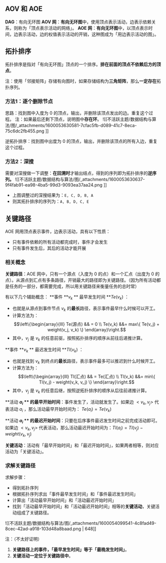 
## AOV 和 AOE
**DAG**：有向无环图
**AOV 网**：**有向无环图**中，使用顶点表示活动，边表示依赖关系，则称为「顶点表示活动的网络」。
**AOE 网**：**有向无环图**中，以顶点表示时间，边表示活动，边的权值表示活动的开销，这种图成为「用边表示活动的图」。


## 拓扑排序
拓扑排序是指对「有向无环图」顶点的一个排序。**排在前面的顶点不依赖后方的顶点**。

注：使用「邻接矩阵」存储有向图时，如果存储结构为**三角矩阵**，那么**一定存在**拓扑序列。


### 方法1：逐个删除节点
思路：找到图中入度为 $0$  的顶点，输出，并删除该顶点发出的边。重复这个过程。
注：如果最后还剩下顶点，说明图中**存在环**。
![[不活跃主题/数据结构与算法/图/_attachments/1600053630581-7cfac5fb-d089-41c7-8eca-75c6dc2fb455.png ]]

逆拓扑排序：找到图中出度为 $0$  的顶点，输出，并删除该顶点的所有入边，重复这个过程。


### 方法2：深搜
需要对深搜做一下调整：**在回溯时**才输出结点，得到的序列即为拓扑排序的**逆序列。**
![[不活跃主题/数据结构与算法/图/_attachments/1600053630637-9f4fab91-ea98-4ba5-99d3-9093ea37aa24.png ]]

- 上图调整过的深搜结果为：`E, C, D, B, A` 
- 则其拓扑排序的序列为：`A, B, D, C, E` 


## 关键路径
AOE 网用顶点表示事件，边表示活动，具有以下性质：

- 只有事件依赖的所有活动都完成时，事件才会发生
- 只有事件发生后，其后的活动才能开展


### 相关概念
**关键路径**：AOE 网中，只有一个源点（入度为 $0$  的点）和一个汇点（出度为 $0$  的点）。从源点到汇点有多条路径，开销最大的路径即为关键路径。（因为所有活动都是任务的一部分，都需要完成，所以用关键路径来衡量任务的总时常）

有以下几个辅助概念：
**事件 **$v_k$ ** 最早发生时间 **$Te(v_k)$ ：

- 也就是从源点到事件节点 $v_k$  的**最长**路径，表示事件最早什么时候可以开工。
- 计算方法为：$$\left\{\begin{array}{lll}
Te(源点) && = 0 \\
Te(v_k) &&= max\{ Te(v_j) + weight(v_j, v_k) \}
\end{array}\right.$$
- 其中，$v_j$  是 $v_k$  的任意前驱，按照拓扑排序的顺序从前往后递推计算。

**事件 **$v_k$ ** 最迟发生时间 **$Tl(v_k)$ ：

- 也就是找到 $v_k$  到终点的**最长**路径，表示事件最多可以推迟到什么时候开工。
- 计算方法为：$$\left\{\begin{array}{lll}
Tl(汇点) && = Te(汇点) \\
Tl(v_k) &&= min\{ Tl(v_j) - weight(v_k, v_j) \}
\end{array}\right.$$
- 其中，$v_j$  是 $v_k$  的任意后继，按照逆拓扑排序的顺序从后往前递推计算。

**活动 **$a_i$ ** 的最早开始时间**：事件发生了，活动就发生了。如果边 $<v_k, v_j>$  代表活动 $a_i$ ，那么活动最早开始时间为： $Te(a_i) = Te(v_k)$ 

**活动 **$a_i$ ** 的最迟开始时间**：只要在后序事件最迟发生时间之前完成活动即可。如果边 $<v_k, v_j>$  代表活动，那么活动最迟开始时间为：$Tl(a_i) = Tl(v_j) - weight(v_k, v_j)$ 

**关键活动**：活动有「最早开始时间」和「最迟开始时间」，如果两者相等，则对应活动为「关键活动」。


### 求解关键路径
求解步骤：

- 得到拓扑序列
- 根据拓扑序列求出「事件最早发生时间」和「事件最迟发生时间」
- 计算出「活动最早开始时间」和「活动最迟开始时间」
- 找到「活动最早开始时间」和「活动最迟开始时间」相等的**关键活动**，关键活动组成了关键路径。

![[不活跃主题/数据结构与算法/图/_attachments/1600054099541-4c8fad49-8cec-42ad-a918-103d48a8baad.png | 648]]

注：（不太好证明）

1. **关键路径上的事件，「最早发生时间」等于「最晚发生时间」**。
2. **关键活动一定位于关键路径中**。




